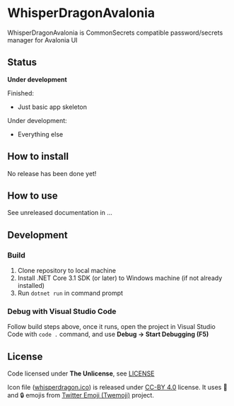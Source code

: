 # WhisperDragonAvalonia
 WhisperDragonAvalonia is CommonSecrets compatible password/secrets manager for Avalonia UI

## Status
**Under development**

Finished:
* Just basic app skeleton

Under development:
* Everything else

## How to install

No release has been done yet!

## How to use

See unreleased documentation in ...

## Development

### Build

1. Clone repository to local machine
2. Install .NET Core 3.1 SDK (or later) to Windows machine (if not already installed) 
3. Run `dotnet run` in command prompt

### Debug with Visual Studio Code

Follow build steps above, once it runs, open the project in Visual Studio Code with `code .` command, and use **Debug -> Start Debugging (F5)**

## License

Code licensed under **The Unlicense**, see [LICENSE](https://github.com/mcraiha/WhisperDragonWPF/blob/master/LICENSE)

Icon file ([whisperdragon.ico](whisperdragon.ico)) is released under [CC-BY 4.0](https://creativecommons.org/licenses/by/4.0/) license. It uses 🐉 and 🔒 emojis from [Twitter Emoji (Twemoji)](https://github.com/twitter/twemoji) project.